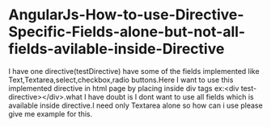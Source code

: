 AngularJs-How-to-use-Directive-Specific-Fields-alone-but-not-all-fields-avilable-inside-Directive
=================================================================================================

I have one directive(testDirective) have some of the fields implemented like Text,Textarea,select,checkbox,radio buttons.Here I want to use this implemented directive in html page by placing inside div tags ex:&lt;div test-directive>&lt;/div>.what I have doubt is I dont want to use all fields which is available inside directive.I need only Textarea alone  so how can i use please give me example for this.
